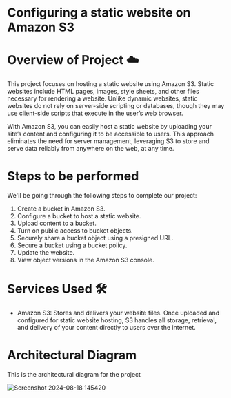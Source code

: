 # Configuring a static website on Amazon S3 

# Overview of Project ☁️
This project focuses on hosting a static website using Amazon S3. Static websites include HTML pages, images, style sheets, and other files necessary for rendering a website. Unlike dynamic websites, static websites do not rely on server-side scripting or databases, though they may use client-side scripts that execute in the user’s web browser.

With Amazon S3, you can easily host a static website by uploading your site’s content and configuring it to be accessible to users. This approach eliminates the need for server management, leveraging S3 to store and serve data reliably from anywhere on the web, at any time.

# Steps to be performed
We'll be going through the following steps to complete our project:

1. Create a bucket in Amazon S3.
2. Configure a bucket to host a static website.
3. Upload content to a bucket.
4. Turn on public access to bucket objects.
5. Securely share a bucket object using a presigned URL.
6. Secure a bucket using a bucket policy.
7. Update the website.
8. View object versions in the Amazon S3 console.

# Services Used 🛠 
* Amazon S3: Stores and delivers your website files. Once uploaded and configured for static website hosting, S3 handles all storage, retrieval, and delivery of 
  your content directly to users over the internet.

# Architectural Diagram
This is the architectural diagram for the project

![Screenshot 2024-08-18 145420](https://github.com/user-attachments/assets/e746719c-e47c-4828-b6e3-01a8ca547195)














 



